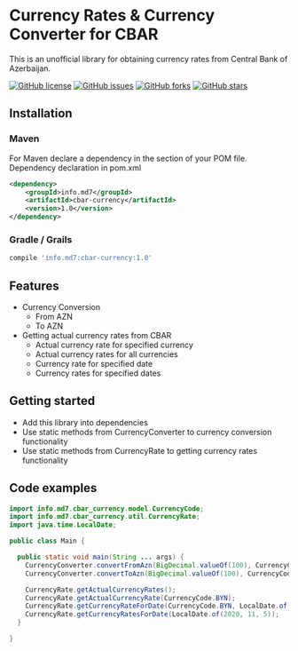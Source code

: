 # Currency Rates & Currency Converter for CBAR
This is an unofficial library for obtaining currency rates from Central Bank of Azerbaijan.

[![GitHub license](https://img.shields.io/github/license/azerphoenix/cbar-currency.svg)](https://github.com/azerphoenix/cbar-currency/blob/master/LICENSE)
[![GitHub issues](https://img.shields.io/github/issues/azerphoenix/cbar-currency)](https://github.com/azerphoenix/cbar-currency/issues)
[![GitHub forks](https://img.shields.io/github/forks/azerphoenix/cbar-currency)](https://github.com/azerphoenix/cbar-currency/network)
[![GitHub stars](https://img.shields.io/github/stars/azerphoenix/cbar-currency)](https://github.com/azerphoenix/cbar-currency/stargazers)
## Installation

### Maven
For Maven declare a dependency in the <dependencies> section of your POM file.
Dependency declaration in pom.xml
```xml
<dependency>
    <groupId>info.md7</groupId>
    <artifactId>cbar-currency</artifactId>
    <version>1.0</version>
</dependency>
```
### Gradle / Grails
```groovy
compile 'info.md7:cbar-currency:1.0'
```

## Features
* Currency Conversion
    * From AZN
    * To AZN
* Getting actual currency rates from CBAR
    * Actual currency rate for specified currency
    * Actual currency rates for all currencies
    * Currency rate for specified date
    * Currency rates for specified dates    

## Getting started
* Add this library into dependencies
* Use static methods from CurrencyConverter to currency conversion functionality
* Use static methods from CurrencyRate to getting currency rates functionality 

## Code examples

```java
import info.md7.cbar_currency.model.CurrencyCode;
import info.md7.cbar_currency.util.CurrencyRate;
import java.time.LocalDate;

public class Main {

  public static void main(String ... args) {
    CurrencyConverter.convertFromAzn(BigDecimal.valueOf(100), CurrencyCode.BYN);
    CurrencyConverter.convertToAzn(BigDecimal.valueOf(100), CurrencyCode.BYN);

    CurrencyRate.getActualCurrencyRates();
    CurrencyRate.getActualCurrencyRate(CurrencyCode.BYN);
    CurrencyRate.getCurrencyRateForDate(CurrencyCode.BYN, LocalDate.of(2020, 11, 5));
    CurrencyRate.getCurrencyRatesForDate(LocalDate.of(2020, 11, 5));
  }

}
``` 